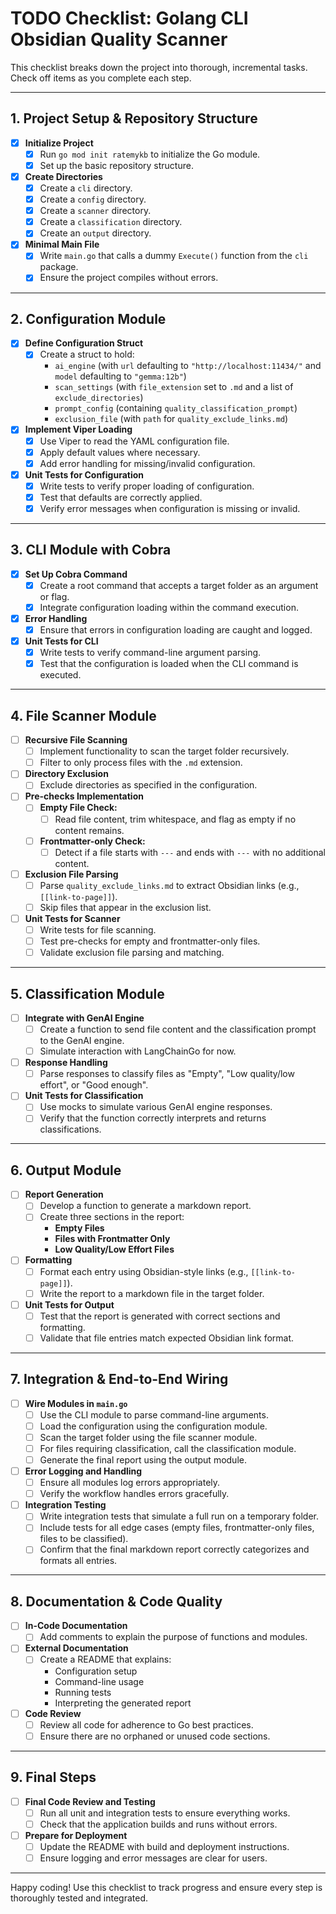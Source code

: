 # TODO Checklist: Golang CLI Obsidian Quality Scanner

This checklist breaks down the project into thorough, incremental tasks. Check off items as you complete each step.

---

## 1. Project Setup & Repository Structure
- [x] **Initialize Project**
  - [x] Run `go mod init ratemykb` to initialize the Go module.
  - [x] Set up the basic repository structure.
- [x] **Create Directories**
  - [x] Create a `cli` directory.
  - [x] Create a `config` directory.
  - [x] Create a `scanner` directory.
  - [x] Create a `classification` directory.
  - [x] Create an `output` directory.
- [x] **Minimal Main File**
  - [x] Write `main.go` that calls a dummy `Execute()` function from the `cli` package.
  - [x] Ensure the project compiles without errors.

---

## 2. Configuration Module
- [x] **Define Configuration Struct**
  - [x] Create a struct to hold:
    - `ai_engine` (with `url` defaulting to `"http://localhost:11434/"` and `model` defaulting to `"gemma:12b"`)
    - `scan_settings` (with `file_extension` set to `.md` and a list of `exclude_directories`)
    - `prompt_config` (containing `quality_classification_prompt`)
    - `exclusion_file` (with `path` for `quality_exclude_links.md`)
- [x] **Implement Viper Loading**
  - [x] Use Viper to read the YAML configuration file.
  - [x] Apply default values where necessary.
  - [x] Add error handling for missing/invalid configuration.
- [x] **Unit Tests for Configuration**
  - [x] Write tests to verify proper loading of configuration.
  - [x] Test that defaults are correctly applied.
  - [x] Verify error messages when configuration is missing or invalid.

---

## 3. CLI Module with Cobra
- [x] **Set Up Cobra Command**
  - [x] Create a root command that accepts a target folder as an argument or flag.
  - [x] Integrate configuration loading within the command execution.
- [x] **Error Handling**
  - [x] Ensure that errors in configuration loading are caught and logged.
- [x] **Unit Tests for CLI**
  - [x] Write tests to verify command-line argument parsing.
  - [x] Test that the configuration is loaded when the CLI command is executed.

---

## 4. File Scanner Module
- [ ] **Recursive File Scanning**
  - [ ] Implement functionality to scan the target folder recursively.
  - [ ] Filter to only process files with the `.md` extension.
- [ ] **Directory Exclusion**
  - [ ] Exclude directories as specified in the configuration.
- [ ] **Pre-checks Implementation**
  - [ ] **Empty File Check:** 
    - [ ] Read file content, trim whitespace, and flag as empty if no content remains.
  - [ ] **Frontmatter-only Check:**
    - [ ] Detect if a file starts with `---` and ends with `---` with no additional content.
- [ ] **Exclusion File Parsing**
  - [ ] Parse `quality_exclude_links.md` to extract Obsidian links (e.g., `[[link-to-page]]`).
  - [ ] Skip files that appear in the exclusion list.
- [ ] **Unit Tests for Scanner**
  - [ ] Write tests for file scanning.
  - [ ] Test pre-checks for empty and frontmatter-only files.
  - [ ] Validate exclusion file parsing and matching.

---

## 5. Classification Module
- [ ] **Integrate with GenAI Engine**
  - [ ] Create a function to send file content and the classification prompt to the GenAI engine.
  - [ ] Simulate interaction with LangChainGo for now.
- [ ] **Response Handling**
  - [ ] Parse responses to classify files as "Empty", "Low quality/low effort", or "Good enough".
- [ ] **Unit Tests for Classification**
  - [ ] Use mocks to simulate various GenAI engine responses.
  - [ ] Verify that the function correctly interprets and returns classifications.

---

## 6. Output Module
- [ ] **Report Generation**
  - [ ] Develop a function to generate a markdown report.
  - [ ] Create three sections in the report:
    - **Empty Files**
    - **Files with Frontmatter Only**
    - **Low Quality/Low Effort Files**
- [ ] **Formatting**
  - [ ] Format each entry using Obsidian-style links (e.g., `[[link-to-page]]`).
  - [ ] Write the report to a markdown file in the target folder.
- [ ] **Unit Tests for Output**
  - [ ] Test that the report is generated with correct sections and formatting.
  - [ ] Validate that file entries match expected Obsidian link format.

---

## 7. Integration & End-to-End Wiring
- [ ] **Wire Modules in `main.go`**
  - [ ] Use the CLI module to parse command-line arguments.
  - [ ] Load the configuration using the configuration module.
  - [ ] Scan the target folder using the file scanner module.
  - [ ] For files requiring classification, call the classification module.
  - [ ] Generate the final report using the output module.
- [ ] **Error Logging and Handling**
  - [ ] Ensure all modules log errors appropriately.
  - [ ] Verify the workflow handles errors gracefully.
- [ ] **Integration Testing**
  - [ ] Write integration tests that simulate a full run on a temporary folder.
  - [ ] Include tests for all edge cases (empty files, frontmatter-only files, files to be classified).
  - [ ] Confirm that the final markdown report correctly categorizes and formats all entries.

---

## 8. Documentation & Code Quality
- [ ] **In-Code Documentation**
  - [ ] Add comments to explain the purpose of functions and modules.
- [ ] **External Documentation**
  - [ ] Create a README that explains:
    - Configuration setup
    - Command-line usage
    - Running tests
    - Interpreting the generated report
- [ ] **Code Review**
  - [ ] Review all code for adherence to Go best practices.
  - [ ] Ensure there are no orphaned or unused code sections.

---

## 9. Final Steps
- [ ] **Final Code Review and Testing**
  - [ ] Run all unit and integration tests to ensure everything works.
  - [ ] Check that the application builds and runs without errors.
- [ ] **Prepare for Deployment**
  - [ ] Update the README with build and deployment instructions.
  - [ ] Ensure logging and error messages are clear for users.

---

Happy coding! Use this checklist to track progress and ensure every step is thoroughly tested and integrated.
